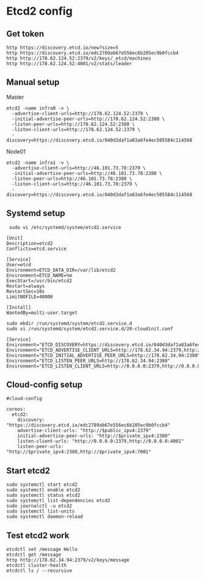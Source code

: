 Etcd2 config
============

Get token
----------

    http https://discovery.etcd.io/new?size=5
    http https://discovery.etcd.io/edc2789ab67e556ec6b205ec9b0fccb4
    http http://178.62.124.52:2379/v2/keys/_etcd/machines
    http http://178.62.124.52:4001/v2/stats/leader

Manual setup
-------------

Master
```
etcd2 -name infra0 -v \
  -advertise-client-urls=http://178.62.124.52:2379 \
  -initial-advertise-peer-urls=http://178.62.124.52:2380 \
  -listen-peer-urls=http://178.62.124.52:2380 \
  -listen-client-urls=http://178.62.124.52:2379 \
  -discovery=https://discovery.etcd.io/040d3daf1a03a6fe4ec505584c114568
```

Node01
```
etcd2 -name infra1 -v \
  -advertise-client-urls=http://46.101.73.78:2379 \
  -initial-advertise-peer-urls=http://46.101.73.78:2380 \
  -listen-peer-urls=http://46.101.73.78:2380 \
  -listen-client-urls=http://46.101.73.78:2379 \
  -discovery=https://discovery.etcd.io/040d3daf1a03a6fe4ec505584c114568
```

Systemd setup
--------------

     sudo vi /etc/systemd/system/etcd2.service

```
[Unit]
Description=etcd2
Conflicts=etcd.service

[Service]
User=etcd
Environment=ETCD_DATA_DIR=/var/lib/etcd2
Environment=ETCD_NAME=%m
ExecStart=/usr/bin/etcd2
Restart=always
RestartSec=10s
LimitNOFILE=40000

[Install]
WantedBy=multi-user.target
```

    sudo mkdir /run/systemd/system/etcd2.service.d
    sudo vi /run/systemd/system/etcd2.service.d/20-cloudinit.conf

```
[Service]
Environment="ETCD_DISCOVERY=https://discovery.etcd.io/040d3daf1a03a6fe4ec505584c114568"
Environment="ETCD_ADVERTISE_CLIENT_URLS=http://178.62.34.94:2379,http://178.62.34.94:4001"
Environment="ETCD_INITIAL_ADVERTISE_PEER_URLS=http://178.62.34.94:2380"
Environment="ETCD_LISTEN_PEER_URLS=http://178.62.34.94:2380"
Environment="ETCD_LISTEN_CLIENT_URLS=http://0.0.0.0:2379,http://0.0.0.0:4001"
```

Cloud-config setup
------------------

```
#cloud-config

coreos:
  etcd2:
    discovery: "https://discovery.etcd.io/edc2789ab67e556ec6b205ec9b0fccb4"
    advertise-client-urls: "http://$public_ipv4:2379"
    initial-advertise-peer-urls: "http://$private_ipv4:2380"
    listen-client-urls: "http://0.0.0.0:2379,http://0.0.0.0:4001"
    listen-peer-urls: "http://$private_ipv4:2380,http://$private_ipv4:7001"
```

Start etcd2
-----------

    sudo systemctl start etcd2
    sudo systemctl enable etcd2
    sudo systemctl status etcd2
    sudo systemctl list-dependencies etcd2
    sudo journalctl -u etcd2
    sudo systemctl list-units
    sudo systemctl daemon-reload

Test etcd2 work
---------------

    etcdctl set /message Hello
    etcdctl get /message
    http http://178.62.34.94:2379/v2/keys/message
    etcdctl cluster-health
    etcdctl ls / --recursive

